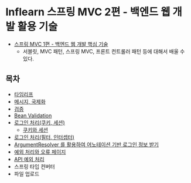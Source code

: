 # Inflearn 스프링 MVC 2편 - 백엔드 웹 개발 활용 기술

- [스프링 MVC 1편 - 백엔드 웹 개발 핵심 기술](https://github.com/BAEKJungHo/springmvc-project1)
  - 서블릿, MVC 패턴, 스프링 MVC, 프론트 컨트롤러 패턴 등에 대해서 배울 수 있다.

## 목차

- [타임리프](https://github.com/BAEKJungHo/springmvc-project2/blob/main/contents/01.%20%ED%83%80%EC%9E%84%EB%A6%AC%ED%94%84(Thymeleaf).md)
- [메시지, 국제화](https://github.com/BAEKJungHo/springmvc-project2/blob/main/contents/02.%20%EB%A9%94%EC%8B%9C%EC%A7%80%2C%20%EA%B5%AD%EC%A0%9C%ED%99%94.md)
- [검증](https://github.com/BAEKJungHo/springmvc-project2/blob/main/contents/03.%20%EA%B2%80%EC%A6%9D(Validation).md)
- [Bean Validation](https://github.com/BAEKJungHo/springmvc-project2/blob/main/contents/04.%20Bean%20Validation.md)
- [로그인 처리(쿠키, 세션)](https://github.com/BAEKJungHo/springmvc-project2/blob/main/contents/05.%20%EB%A1%9C%EA%B7%B8%EC%9D%B8%20%EC%B2%98%EB%A6%AC(%EC%BF%A0%ED%82%A4%2C%20%EC%84%B8%EC%85%98).md)
  - [쿠키와 세션](https://github.com/BAEKJungHo/tech-interview-study/blob/main/WEB/HTTP/02.%20%EC%BF%A0%ED%82%A4%EC%99%80%20%EC%84%B8%EC%85%98.md)
- [로그인 처리(필터, 인터셉터)](https://github.com/BAEKJungHo/springmvc-project2/blob/main/contents/06.%20%EB%A1%9C%EA%B7%B8%EC%9D%B8%20%EC%B2%98%EB%A6%AC(%ED%95%84%ED%84%B0%2C%20%EC%9D%B8%ED%84%B0%EC%85%89%ED%84%B0).md)
- [ArgumentResolver 를 활용하여 어노테이션 기반 로그인 정보 받기](https://github.com/BAEKJungHo/springmvc-project2/blob/main/contents/07.%20ArgumentResolver%20%EB%A5%BC%20%ED%99%9C%EC%9A%A9%ED%95%98%EC%97%AC%20%EC%96%B4%EB%85%B8%ED%85%8C%EC%9D%B4%EC%85%98%20%EA%B8%B0%EB%B0%98%20%EB%A1%9C%EA%B7%B8%EC%9D%B8%20%EC%A0%95%EB%B3%B4%20%EB%B0%9B%EA%B8%B0.md)
- [예외 처리와 오류 페이지](https://github.com/BAEKJungHo/springmvc-project2/blob/main/contents/08.%20%EC%98%88%EC%99%B8%20%EC%B2%98%EB%A6%AC%EC%99%80%20%EC%98%A4%EB%A5%98%20%ED%8E%98%EC%9D%B4%EC%A7%80.md)
- [API 예외 처리](https://github.com/BAEKJungHo/springmvc-project2/blob/main/contents/09.%20API%20%EC%98%88%EC%99%B8%20%EC%B2%98%EB%A6%AC.md)
- 스프링 타입 컨버터
- 파일 업로드
